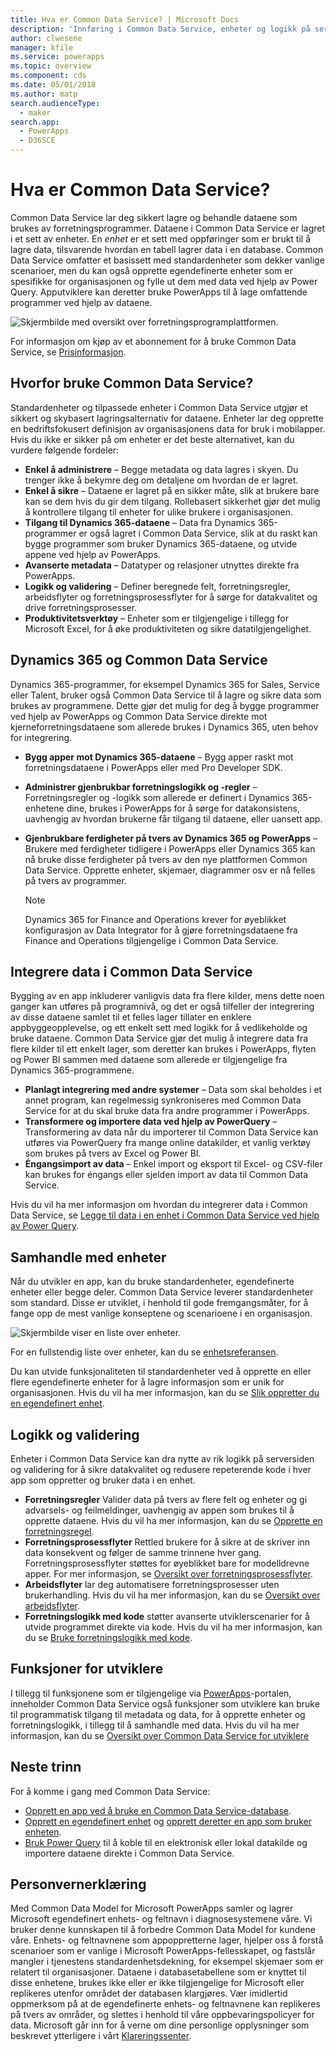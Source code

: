 ```yaml
---
title: Hva er Common Data Service? | Microsoft Docs
description: 'Innføring i Common Data Service, enheter og logikk på serversiden.'
author: clwesene
manager: kfile
ms.service: powerapps
ms.topic: overview
ms.component: cds
ms.date: 05/01/2018
ms.author: matp
search.audienceType:
  - maker
search.app:
  - PowerApps
  - D365CE
---
```


# <a name="what-is-common-data-service"></a>Hva er Common Data Service?
Common Data Service lar deg sikkert lagre og behandle dataene som brukes av forretningsprogrammer. Dataene i Common Data Service er lagret i et sett av enheter. En *enhet* er et sett med oppføringer som er brukt til å lagre data, tilsvarende hvordan en tabell lagrer data i en database. Common Data Service omfatter et basissett med standardenheter som dekker vanlige scenarioer, men du kan også opprette egendefinerte enheter som er spesifikke for organisasjonen og fylle ut dem med data ved hjelp av Power Query. Apputviklere kan deretter bruke PowerApps til å lage omfattende programmer ved hjelp av dataene.

![Skjermbilde med oversikt over forretningsprogramplattformen.](./media/data-platform-cds-intro/platform.png "Plattformoversikt")

For informasjon om kjøp av et abonnement for å bruke Common Data Service, se [Prisinformasjon](../../administrator/pricing-billing-skus.md).

## <a name="why-use-common-data-service"></a>Hvorfor bruke Common Data Service?
Standardenheter og tilpassede enheter i Common Data Service utgjør et sikkert og skybasert lagringsalternativ for dataene. Enheter lar deg opprette en bedriftsfokusert definisjon av organisasjonens data for bruk i mobilapper. Hvis du ikke er sikker på om enheter er det beste alternativet, kan du vurdere følgende fordeler:

* **Enkel å administrere** &ndash; Begge metadata og data lagres i skyen. Du trenger ikke å bekymre deg om detaljene om hvordan de er lagret.
* **Enkel å sikre** &ndash; Dataene er lagret på en sikker måte, slik at brukere bare kan se dem hvis du gir dem tilgang. Rollebasert sikkerhet gjør det mulig å kontrollere tilgang til enheter for ulike brukere i organisasjonen.
* **Tilgang til Dynamics 365-dataene** &ndash; Data fra Dynamics 365-programmer er også lagret i Common Data Service, slik at du raskt kan bygge programmer som bruker Dynamics 365-dataene, og utvide appene ved hjelp av PowerApps.
* **Avanserte metadata** &ndash; Datatyper og relasjoner utnyttes direkte fra PowerApps.
* **Logikk og validering** &ndash; Definer beregnede felt, forretningsregler, arbeidsflyter og forretningsprosessflyter for å sørge for datakvalitet og drive forretningsprosesser.
* **Produktivitetsverktøy** &ndash; Enheter som er tilgjengelige i tillegg for Microsoft Excel, for å øke produktiviteten og sikre datatilgjengelighet.

## <a name="dynamics-365-and-the-common-data-service"></a>Dynamics 365 og Common Data Service

Dynamics 365-programmer, for eksempel Dynamics 365 for Sales, Service eller Talent, bruker også Common Data Service til å lagre og sikre data som brukes av programmene. Dette gjør det mulig for deg å bygge programmer ved hjelp av PowerApps og Common Data Service direkte mot kjerneforretningsdataene som allerede brukes i Dynamics 365, uten behov for integrering.

* **Bygg apper mot Dynamics 365-dataene** &ndash; Bygg apper raskt mot forretningsdataene i PowerApps eller med Pro Developer SDK.
* **Administrer gjenbrukbar forretningslogikk og -regler** &ndash; Forretningsregler og -logikk som allerede er definert i Dynamics 365-enhetene dine, brukes i PowerApps for å sørge for datakonsistens, uavhengig av hvordan brukerne får tilgang til dataene, eller uansett app.
* **Gjenbrukbare ferdigheter på tvers av Dynamics 365 og PowerApps** &ndash; Brukere med ferdigheter tidligere i PowerApps eller Dynamics 365 kan nå bruke disse ferdigheter på tvers av den nye plattformen Common Data Service. Opprette enheter, skjemaer, diagrammer osv er nå felles på tvers av programmer.

    > [!NOTE]
    > Dynamics 365 for Finance and Operations krever for øyeblikket konfigurasjon av Data Integrator for å gjøre forretningsdataene fra Finance and Operations tilgjengelige i Common Data Service.

## <a name="integrating-data-into-the-common-data-service"></a>Integrere data i Common Data Service

Bygging av en app inkluderer vanligvis data fra flere kilder, mens dette noen ganger kan utføres på programnivå, og det er også tilfeller der integrering av disse dataene samlet til et felles lager tillater en enklere appbyggeopplevelse, og ett enkelt sett med logikk for å vedlikeholde og bruke dataene. Common Data Service gjør det mulig å integrere data fra flere kilder til ett enkelt lager, som deretter kan brukes i PowerApps, flyten og Power BI sammen med dataene som allerede er tilgjengelige fra Dynamics 365-programmene.

* **Planlagt integrering med andre systemer** &ndash; Data som skal beholdes i et annet program, kan regelmessig synkroniseres med Common Data Service for at du skal bruke data fra andre programmer i PowerApps.
* **Transformere og importere data ved hjelp av PowerQuery** &ndash; Transformering av data når du importerer til Common Data Service kan utføres via PowerQuery fra mange online datakilder, et vanlig verktøy som brukes på tvers av Excel og Power BI.
* **Éngangsimport av data** &ndash; Enkel import og eksport til Excel- og CSV-filer kan brukes for éngangs eller sjelden import av data til Common Data Service.

Hvis du vil ha mer informasjon om hvordan du integrerer data i Common Data Service, se [Legge til data i en enhet i Common Data Service ved hjelp av Power Query](data-platform-cds-newentity-pq.md).

## <a name="interacting-with-entities"></a>Samhandle med enheter
Når du utvikler en app, kan du bruke standardenheter, egendefinerte enheter eller begge deler. Common Data Service leverer standardenheter som standard. Disse er utviklet, i henhold til gode fremgangsmåter, for å fange opp de mest vanlige konseptene og scenarioene i en organisasjon.

![Skjermbilde viser en liste over enheter.](./media/data-platform-cds-intro/entitylist.png "Enhetsliste")

For en fullstendig liste over enheter, kan du se [enhetsreferansen](https://docs.microsoft.com/powerapps/developer/common-data-service/reference/about-entity-reference).

Du kan utvide funksjonaliteten til standardenheter ved å opprette en eller flere egendefinerte enheter for å lagre informasjon som er unik for organisasjonen. Hvis du vil ha mer informasjon, kan du se [Slik oppretter du en egendefinert enhet](create-custom-entity.md).

## <a name="logic-and-validation"></a>Logikk og validering
Enheter i Common Data Service kan dra nytte av rik logikk på serversiden og validering for å sikre datakvalitet og redusere repeterende kode i hver app som oppretter og bruker data i en enhet.

* **Forretningsregler** Valider data på tvers av flere felt og enheter og gi advarsels- og feilmeldinger, uavhengig av appen som brukes til å opprette dataene. Hvis du vil ha mer informasjon, kan du se [Opprette en forretningsregel](./data-platform-create-business-rule.md).
* **Forretningsprosessflyter** Rettled brukere for å sikre at de skriver inn data konsekvent og følger de samme trinnene hver gang. Forretningsprosessflyter støttes for øyeblikket bare for modelldrevne apper. For mer informasjon, se [Oversikt over forretningsprosessflyter](/dynamics365/customer-engagement/customize/business-process-flows-overview).
* **Arbeidsflyter** lar deg automatisere forretningsprosesser uten brukerhandling. Hvis du vil ha mer informasjon, kan du se [Oversikt over arbeidsflyter](/dynamics365/customer-engagement/customize/workflow-processes).
* **Forretningslogikk med kode** støtter avanserte utviklerscenarier for å utvide programmet direkte via kode. Hvis du vil ha mer informasjon, kan du se [Bruke forretningslogikk med kode](../../developer/common-data-service/apply-business-logic-with-code.md).

## <a name="developer-capabilities"></a>Funksjoner for utviklere
I tillegg til funksjonene som er tilgjengelige via [PowerApps](https://web.powerapps.com/?utm_source=padocs&utm_medium=linkinadoc&utm_campaign=referralsfromdoc)-portalen, inneholder Common Data Service også funksjoner som utviklere kan bruke til programmatisk tilgang til metadata og data, for å opprette enheter og forretningslogikk, i tillegg til å samhandle med data. Hvis du vil ha mer informasjon, kan du se [Oversikt over Common Data Service for utviklere](../../developer/common-data-service/overview.md)

## <a name="next-steps"></a>Neste trinn
For å komme i gang med Common Data Service:
* [Opprett en app ved å bruke en Common Data Service-database](../canvas-apps/data-platform-create-app-scratch.md).
* [Opprett en egendefinert enhet](create-custom-entity.md) og [opprett deretter en app som bruker enheten](../canvas-apps/data-platform-create-app.md).
* [Bruk Power Query](./data-platform-cds-newentity-pq.md) til å koble til en elektronisk eller lokal datakilde og importere dataene direkte i Common Data Service.

## <a name="privacy-notice"></a>Personvernerklæring
Med Common Data Model for Microsoft PowerApps samler og lagrer Microsoft egendefinert enhets- og feltnavn i diagnosesystemene våre. Vi bruker denne kunnskapen til å forbedre Common Data Model for kundene våre. Enhets- og feltnavnene som appoppretterne lager, hjelper oss å forstå scenarioer som er vanlige i Microsoft PowerApps-fellesskapet, og fastslår mangler i tjenestens standardenhetsdekning, for eksempel skjemaer som er relatert til organisasjoner. Dataene i databasetabellene som er knyttet til disse enhetene, brukes ikke eller er ikke tilgjengelige for Microsoft eller replikeres utenfor området der databasen klargjøres. Vær imidlertid oppmerksom på at de egendefinerte enhets- og feltnavnene kan replikeres på tvers av områder, og slettes i henhold til våre oppbevaringspolicyer for data. Microsoft går inn for å verne om dine personlige opplysninger som beskrevet ytterligere i vårt [Klareringssenter](https://www.microsoft.com/trustcenter/Privacy/default.aspx).

